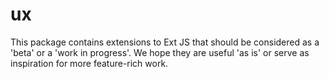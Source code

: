 # ux

This package contains extensions to Ext JS that should be considered as a 'beta' or a
'work in progress'. We hope they are useful 'as is' or serve as inspiration for more
feature-rich work.
